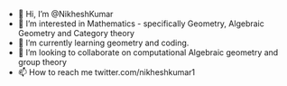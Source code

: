 - 👋 Hi, I’m @NikheshKumar
- 👀 I’m interested in Mathematics - specifically Geometry, Algebraic Geometry and Category theory
- 🌱 I’m currently learning geometry and coding.
- 💞️ I’m looking to collaborate on computational Algebraic geometry and group theory
- 📫 How to reach me twitter.com/nikheshkumar1

<!---
NikheshKumar/NikheshKumar is a ✨ special ✨ repository because its `README.md` (this file) appears on your GitHub profile.
You can click the Preview link to take a look at your changes.
--->
